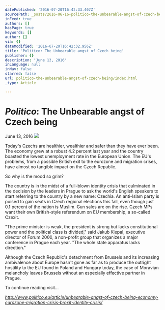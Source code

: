 ```yaml
---
datePublished: '2016-07-20T16:42:33.407Z'
sourcePath: _posts/2016-06-16-politico-the-unbearable-angst-of-czech-being.md
inFeed: true
authors: []
hasPage: true
keywords: []
author: []
via: {}
dateModified: '2016-07-20T16:42:32.956Z'
title: 'Politico: The Unbearable angst of Czech being'
publisher: {}
description: 'June 13, 2016'
inLanguage: null
inNav: false
starred: false
url: politico-the-unbearable-angst-of-czech-being/index.html
_type: Article

---
```

# _**Politico**_**: The Unbearable angst of Czech being**

June 13, 2016
![](https://the-grid-user-content.s3-us-west-2.amazonaws.com/b7dffdfb-39f8-4acf-90e7-eb6c3877066b.jpg)

Today's Czechs are healthier, wealthier and safer than they have ever been. The economy grew at a robust 4.2 percent last year and the country boasted the lowest unemployment rate in the European Union. The EU's problems, from a possible British exit to the eurozone and migration crises, have almost no tangible impact on the Czech Republic.

So why is the mood so grim?

The country is in the midst of a full-blown identity crisis that culminated in the decision by the leaders in Prague to ask the world's English speakers to start referring to the country by a new name: Czechia. An anti-Islam party is poised to gain seats in Czech regional elections this fall, even though just 0.1 percent of the nation is Muslim. Gun sales are on the rise. Czech MPs want their own British-style referendum on EU membership, a so-called Czexit.

"The prime minister is weak, the president is strong but lacks constitutional power and the political class is divided," said Jakub Klepal, executive director of Forum 2000, a non-profit group that organizes a major conference in Prague each year. "The whole state apparatus lacks direction."

Although the Czech Republic's detachment from Brussels and its increasing ambivalence about Europe hasn't gone as far as to produce the outright hostility to the EU found in Poland and Hungary today, the case of Moravian melancholy leaves Brussels without an especially effective partner in Prague.

To continue reading visit...

_http://www.politico.eu/article/unbearable-angst-of-czech-being-economy-eurozone-migration-crisis-brexit-identity-crisis/_